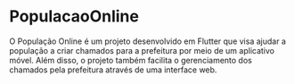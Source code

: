 # PopulacaoOnline
O População Online é um projeto desenvolvido em Flutter que visa ajudar a população a criar chamados para a prefeitura por meio de um aplicativo móvel. Além disso, o projeto também facilita o gerenciamento dos chamados pela prefeitura através de uma interface web.
